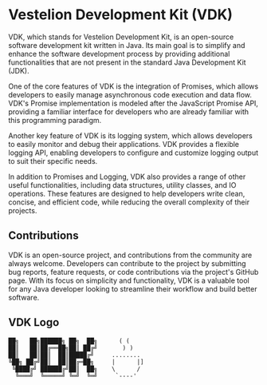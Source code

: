 # Vestelion Development Kit (VDK)

VDK, which stands for Vestelion Development Kit, is an open-source software development kit written in Java. Its main goal is to simplify and enhance the software development process by providing additional functionalities that are not present in the standard Java Development Kit (JDK).

One of the core features of VDK is the integration of Promises, which allows developers to easily manage asynchronous code execution and data flow. VDK's Promise implementation is modeled after the JavaScript Promise API, providing a familiar interface for developers who are already familiar with this programming paradigm.

Another key feature of VDK is its logging system, which allows developers to easily monitor and debug their applications. VDK provides a flexible logging API, enabling developers to configure and customize logging output to suit their specific needs.

In addition to Promises and Logging, VDK also provides a range of other useful functionalities, including data structures, utility classes, and IO operations. These features are designed to help developers write clean, concise, and efficient code, while reducing the overall complexity of their projects.

## Contributions

VDK is an open-source project, and contributions from the community are always welcome. Developers can contribute to the project by submitting bug reports, feature requests, or code contributions via the project's GitHub page. With its focus on simplicity and functionality, VDK is a valuable tool for any Java developer looking to streamline their workflow and build better software.

## VDK Logo

```
██╗   ██╗██████╗ ██╗  ██╗      ( (
██║   ██║██╔══██╗██║ ██╔╝       ) )
██║   ██║██║  ██║█████╔╝     ........
╚██╗ ██╔╝██║  ██║██╔═██╗     |      |]
 ╚████╔╝ ██████╔╝██║  ██╗    \      /
  ╚═══╝  ╚═════╝ ╚═╝  ╚═╝     `----'
```
